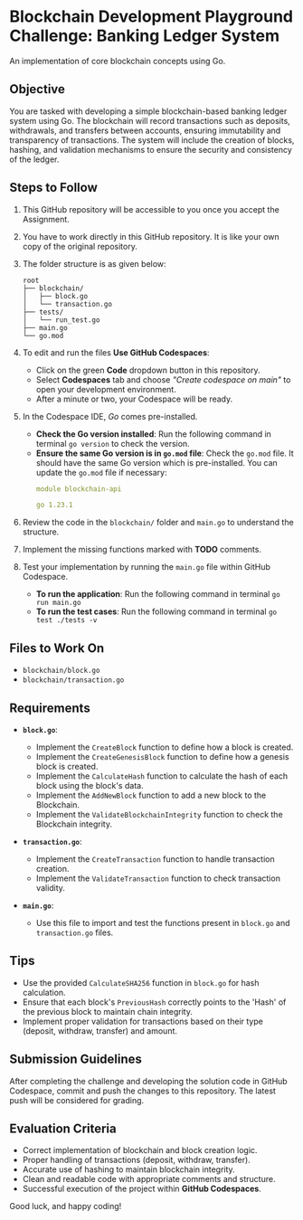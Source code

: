 # Blockchain Development Playground Challenge: Banking Ledger System

An implementation of core blockchain concepts using Go.

## Objective
You are tasked with developing a simple blockchain-based banking ledger system using Go. The blockchain will record transactions such as deposits, withdrawals, and transfers between accounts, ensuring immutability and transparency of transactions. The system will include the creation of blocks, hashing, and validation mechanisms to ensure the security and consistency of the ledger.

## Steps to Follow
1. This GitHub repository will be accessible to you once you accept the Assignment.
2. You have to work directly in this GitHub repository. It is like your own copy of the original repository.

3. The folder structure is as given below:
   ```
   root
   ├── blockchain/
   │   ├── block.go
   │   └── transaction.go
   ├── tests/
   │   └── run_test.go
   ├── main.go
   └── go.mod
   ```

4. To edit and run the files **Use GitHub Codespaces**:
   - Click on the green **Code** dropdown button in this repository.
   - Select **Codespaces** tab and choose *"Create codespace on main"* to open your development environment.
   - After a minute or two, your Codespace will be ready.

5. In the Codespace IDE, *Go* comes pre-installed. 
   - **Check the Go version installed**: Run the following command in terminal `go version` to check the version.
   - **Ensure the same Go version is in `go.mod` file**: Check the `go.mod` file. It should have the same Go version which is pre-installed. 
     You can update the `go.mod` file if necessary:
     ```yaml
     module blockchain-api
     
     go 1.23.1
     ```

6. Review the code in the `blockchain/` folder and `main.go` to understand the structure.
7. Implement the missing functions marked with **TODO** comments.
8. Test your implementation by running the `main.go` file within GitHub Codespace.
   - **To run the application**: Run the following command in terminal `go run main.go`
   - **To run the test cases**: Run the following command in terminal `go test ./tests -v`

## Files to Work On
- `blockchain/block.go`
- `blockchain/transaction.go`

## Requirements
- **`block.go`**:
  - Implement the `CreateBlock` function to define how a block is created.
  - Implement the `CreateGenesisBlock` function to define how a genesis block is created.
  - Implement the `CalculateHash` function to calculate the hash of each block using the block's data.
  - Implement the `AddNewBlock` function to add a new block to the Blockchain.
  - Implement the `ValidateBlockchainIntegrity` function to check the Blockchain integrity.

- **`transaction.go`**:
  - Implement the `CreateTransaction` function to handle transaction creation.
  - Implement the `ValidateTransaction` function to check transaction validity.

- **`main.go`**:
  - Use this file to import and test the functions present in `block.go` and `transaction.go` files.


## Tips
- Use the provided `CalculateSHA256` function in `block.go` for hash calculation.
- Ensure that each block's `PreviousHash` correctly points to the 'Hash' of the previous block to maintain chain integrity.
- Implement proper validation for transactions based on their type (deposit, withdraw, transfer) and amount.

## Submission Guidelines
After completing the challenge and developing the solution code in GitHub Codespace, commit and push the changes to this repository. The latest push will be considered for grading.

## Evaluation Criteria
- Correct implementation of blockchain and block creation logic.
- Proper handling of transactions (deposit, withdraw, transfer).
- Accurate use of hashing to maintain blockchain integrity.
- Clean and readable code with appropriate comments and structure.
- Successful execution of the project within **GitHub Codespaces**.

Good luck, and happy coding!

